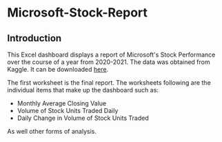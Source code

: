# Microsoft-Stock-Report

## Introduction

This Excel dashboard displays a report of Microsoft's Stock Performance over the course of a year from 2020-2021. 
The data was obtained from Kaggle. It can be downloaded [here](https://www.kaggle.com/datasets/varpit94/microsoft-stock-data/versions/5). 

The first worksheet is the final report. The worksheets following are the individual items that make up the dashboard such as:
* Monthly Average Closing Value
* Volume of Stock Units Traded Daily
* Daily Change in Volume of Stock Units Traded

As well other forms of analysis.

